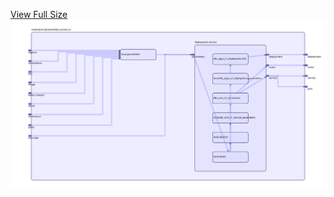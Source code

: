 [View Full Size](https://raw.githubusercontent.com/mingfang/terraform-k8s-modules/master/modules/kafka-connect-ui/diagram.svg?sanitize=true)<img src="diagram.svg"/>
